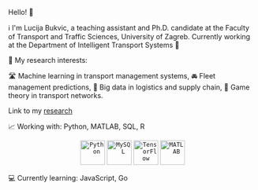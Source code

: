 Hello! 👋

ℹ I'm Lucija Bukvic, a teaching assistant and Ph.D. candidate at the Faculty of Transport and Traffic Sciences, University of Zagreb.
Currently working at the Department of Intelligent Transport Systems 🚦

📖 My research interests:
 
🛣 Machine learning in transport management systems,
🚘 Fleet management predictions,
🚚 Big data in logistics and supply chain,
🎲 Game theory in transport networks.

Link to my [research](https://www.researchgate.net/profile/Lucija-Bukvic-2)

📈 Working with:
Python, 
MATLAB, 
SQL, 
R

<div align="center">
	<code><img width="50" src="https://user-images.githubusercontent.com/25181517/183423507-c056a6f9-1ba8-4312-a350-19bcbc5a8697.png" alt="Python" title="Python"/></code>
	<code><img width="50" src="https://user-images.githubusercontent.com/25181517/183896128-ec99105a-ec1a-4d85-b08b-1aa1620b2046.png" alt="MySQL" title="MySQL"/></code>
	<code><img width="50" src="https://user-images.githubusercontent.com/25181517/223639822-2a01e63a-a7f9-4a39-8930-61431541bc06.png" alt="TensorFlow" title="TensorFlow"/></code>
	<code><img width="50" src="https://user-images.githubusercontent.com/25181517/192106593-610ee31c-995e-4f24-b8e1-0f18eead6fae.png" alt="MATLAB" title="MATLAB"/></code>
</div>

💻 Currently learning:
JavaScript, 
Go
